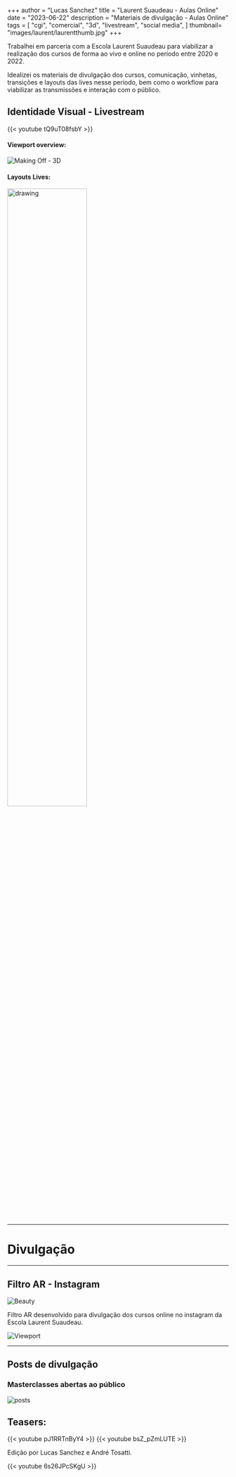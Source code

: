  +++
author = "Lucas Sanchez"
title = "Laurent Suaudeau - Aulas Online"
date = "2023-06-22"
description = "Materiais de divulgação - Aulas Online"
tags = [
    "cgi",
    "comercial",
    "3d",
    "livestream",
    "social media",
]
thumbnail= "images/laurent/laurentthumb.jpg"
+++

Trabalhei em parceria com a Escola Laurent Suaudeau para viabilizar a realização dos cursos de forma ao vivo e online no período entre 2020 e 2022.

Idealizei os materiais de divulgação dos cursos, comunicação, vinhetas, transições e layouts das lives nesse período, bem como o workflow para viabilizar as transmissões e interação com o público.

## Identidade Visual - Livestream

{{< youtube tQ9uT08fsbY >}}

#### Viewport overview:

![Making Off - 3D](/images/laurent/3dMO.jpg)


#### Layouts Lives:

<img src="/images/laurent/laurentLO.GIF" alt="drawing" width="60%"/>



---
# Divulgação
---
## Filtro AR - Instagram

![Beauty](/images/laurent/arLS01.jpg)

Filtro AR desenvolvido para divulgação dos cursos online no instagram da Escola Laurent Suaudeau.

<!--![Aplicado](/images/laurent/arLS02.jpg)-->

![Viewport](/images/laurent/arLS03.jpg)

---


## Posts de divulgação

### Masterclasses abertas ao público

![posts](/images/laurent/insta.png)

## Teasers:

{{< youtube pJ1RRTnByY4 >}}
{{< youtube bsZ_pZmLUTE >}}

Edição por Lucas Sanchez e André Tosatti.

{{< youtube 6s26JPcSKgU >}}

